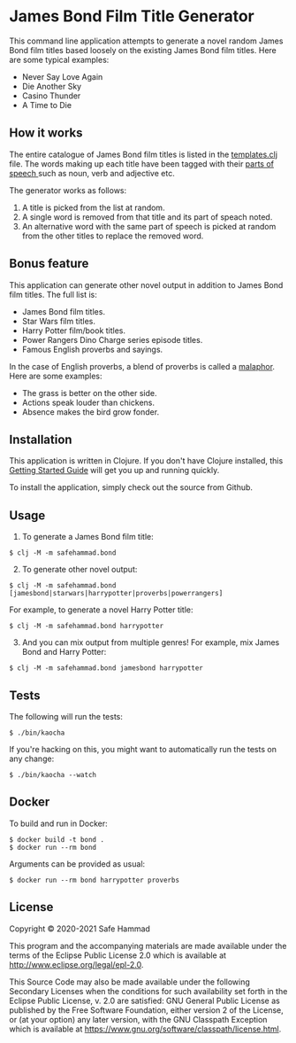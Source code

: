 # James Bond Film Title Generator

This command line application attempts to generate a novel random James Bond film titles based loosely on the existing James Bond film titles. Here are some typical examples:

- Never Say Love Again
- Die Another Sky
- Casino Thunder
- A Time to Die

## How it works

The entire catalogue of James Bond film titles is listed in the [templates.clj](src/safehammad/templates.clj) file. The words making up each title have been tagged with their [parts of speech ](https://www.ling.upenn.edu/courses/Fall_2003/ling001/penn_treebank_pos.html) such as noun, verb and adjective etc.

The generator works as follows:

1. A title is picked from the list at random.
2. A single word is removed from that title and its part of speach noted.
3. An alternative word with the same part of speech is picked at random from the other titles to replace the removed word.

## Bonus feature

This application can generate other novel output in addition to James Bond film titles. The full list is:

- James Bond film titles.
- Star Wars film titles.
- Harry Potter film/book titles.
- Power Rangers Dino Charge series episode titles.
- Famous English proverbs and sayings.

In the case of English proverbs, a blend of proverbs is called a [malaphor](https://www.thoughtco.com/malaphor-word-play-1691298). Here are some examples:

- The grass is better on the other side.
- Actions speak louder than chickens.
- Absence makes the bird grow fonder.

## Installation

This application is written in Clojure. If you don't have Clojure installed, this [Getting Started Guide](https://clojure.org/guides/getting_started) will get you up and running quickly.

To install the application, simply check out the source from Github.

## Usage

1. To generate a James Bond film title:

```
$ clj -M -m safehammad.bond
```

2. To generate other novel output:

```
$ clj -M -m safehammad.bond [jamesbond|starwars|harrypotter|proverbs|powerrangers]
```

For example, to generate a novel Harry Potter title:
```
$ clj -M -m safehammad.bond harrypotter
```

3. And you can mix output from multiple genres! For example, mix James Bond and Harry Potter:

```
$ clj -M -m safehammad.bond jamesbond harrypotter
```

## Tests

The following will run the tests:

```
$ ./bin/kaocha
```

If you're hacking on this, you might want to automatically run the tests on any change:

```
$ ./bin/kaocha --watch
```

## Docker

To build and run in Docker:

```
$ docker build -t bond .
$ docker run --rm bond
```

Arguments can be provided as usual:

```
$ docker run --rm bond harrypotter proverbs
```

## License

Copyright © 2020-2021 Safe Hammad

This program and the accompanying materials are made available under the
terms of the Eclipse Public License 2.0 which is available at
http://www.eclipse.org/legal/epl-2.0.

This Source Code may also be made available under the following Secondary
Licenses when the conditions for such availability set forth in the Eclipse
Public License, v. 2.0 are satisfied: GNU General Public License as published by
the Free Software Foundation, either version 2 of the License, or (at your
option) any later version, with the GNU Classpath Exception which is available
at https://www.gnu.org/software/classpath/license.html.
